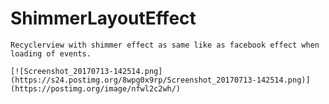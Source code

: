    # ShimmerLayoutEffect
    Recyclerview with shimmer effect as same like as facebook effect when loading of events.
    
    [![Screenshot_20170713-142514.png](https://s24.postimg.org/8wpg0x9rp/Screenshot_20170713-142514.png)](https://postimg.org/image/nfwl2c2wh/)
    
   
    
    
